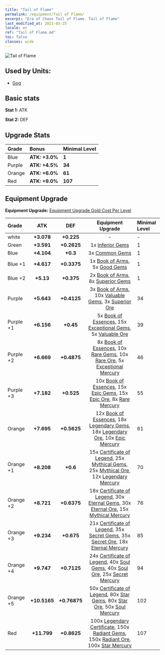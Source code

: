 ```yaml
---
title: "Tail of Flame"
permalink: /equipment/Tail of Flame/
excerpt: "Era of Chaos Tail of Flame. Tail of Flame"
last_modified_at: 2021-03-25
locale: en
ref: "Tail of Flame.md"
toc: false
classes: wide
---
```


  ![Tail of Flame](/images/e/e_5023.png)

## Used by Units:

* [Gog](/units/Gog/) 


## Basic stats
 **Stat 1:** ATK

 **Stat 2:** DEF

## Upgrade Stats

  |     Grade    |   Bonus | Minimal Level | 
  |:-------------|:--------|:--------------| 
  | Blue | **ATK: +3.0%** | **1** | 
  | Purple | **ATK: +4.5%** | **34** | 
  | Orange | **ATK: +6.0%** | **61** | 
  | Red | **ATK: +9.0%** | **107** | 


## Equipment Upgrade
 **Equipment Upgrade:** [Equipment Upgrade Gold Cost Per Level](/equipment/EquipmentUpgradeCostPerLevel/) 

  |          Grade      | ATK | DEF | Equipment Upgrade | Minimal Level |
  |:--------------------|:---------:|:---------:|:----------------:|:--------------|
  | white | **+3.078** | **+0.225** | - | - |
  | Green | **+3.591** | **+0.2625** | 1x [Inferior Gems](/Items/mat_4/) | 1 |
  | Blue | **+4.104** | **+0.3** | 3x [Common Gems](/Items/mat_10/) | 1 |
  | Blue +1 | **+4.617** | **+0.3375** | 1x [Book of Arms](/Items/mat_18/), 5x [Good Gems](/Items/mat_16/) | 1 |
  | Blue +2 | **+5.13** | **+0.375** | 2x [Book of Arms](/Items/mat_25/), 8x [Superior Gems](/Items/mat_23/) | 1 |
  | Purple | **+5.643** | **+0.4125** | 3x [Book of Arms](/Items/mat_32/), 10x [Valuable Gems](/Items/mat_30/), 3x [Superior Ore](/Items/mat_19/) | 34 |
  | Purple +1 | **+6.156** | **+0.45** | 5x [Book of Essences](/Items/mat_39/), 15x [Exceptional Gems](/Items/mat_37/), 5x [Valuable Ore](/Items/mat_26/) | 39 |
  | Purple +2 | **+6.669** | **+0.4875** | 8x [Book of Essences](/Items/mat_46/), 10x [Rare Gems](/Items/mat_44/), 10x [Rare Ore](/Items/mat_40/), 5x [Exceptional Mercury](/Items/mat_35/) | 46 |
  | Purple +3 | **+7.182** | **+0.525** | 10x [Book of Essences](/Items/mat_53/), 15x [Epic Gems](/Items/mat_51/), 15x [Epic Ore](/Items/mat_47/), 8x [Rare Mercury](/Items/mat_42/) | 55 |
  | Orange | **+7.695** | **+0.5625** | 12x [Book of Essences](/Items/mat_60/), 18x [Legendary Gems](/Items/mat_58/), 18x [Legendary Ore](/Items/mat_54/), 10x [Epic Mercury](/Items/mat_49/) | 61 |
  | Orange +1 | **+8.208** | **+0.6** | 15x [Certificate of Legend](/Items/mat_67/), 25x [Mythical Gems](/Items/mat_65/), 25x [Mythical Ore](/Items/mat_61/), 12x [Legendary Mercury](/Items/mat_56/) | 70 |
  | Orange +2 | **+8.721** | **+0.6375** | 18x [Certificate of Legend](/Items/mat_74/), 30x [Eternal Gems](/Items/mat_72/), 30x [Eternal Ore](/Items/mat_68/), 15x [Mythical Mercury](/Items/mat_63/) | 76 |
  | Orange +3 | **+9.234** | **+0.675** | 21x [Certificate of Legend](/Items/mat_81/), 35x [Secret Gems](/Items/mat_79/), 35x [Secret Ore](/Items/mat_75/), 18x [Eternal Mercury](/Items/mat_70/) | 85 |
  | Orange +4 | **+9.747** | **+0.7125** | 24x [Certificate of Legend](/Items/mat_88/), 40x [Soul Gems](/Items/mat_86/), 40x [Soul Ore](/Items/mat_82/), 25x [Secret Mercury](/Items/mat_77/) | 94 |
  | Orange +5 | **+10.5165** | **+0.76875** | 50x [Certificate of Legend](/Items/mat_95/), 80x [Star Gems](/Items/mat_93/), 80x [Star Ore](/Items/mat_89/), 50x [Soul Mercury](/Items/mat_84/) | 102 |
  | Red | **+11.799** | **+0.8625** | 100x [Legendary Certificate](/Items/mat_102/), 150x [Radiant Gems](/Items/mat_100/), 150x [Radiant Ore](/Items/mat_96/), 100x [Star Mercury](/Items/mat_91/) | 107 |

